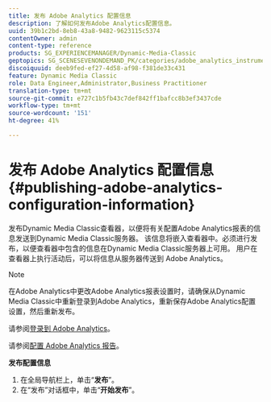 ```yaml
---
title: 发布 Adobe Analytics 配置信息
description: 了解如何发布Adobe Analytics配置信息。
uuid: 39b1c2bd-8eb8-43a8-9482-9623115c5374
contentOwner: admin
content-type: reference
products: SG_EXPERIENCEMANAGER/Dynamic-Media-Classic
geptopics: SG_SCENESEVENONDEMAND_PK/categories/adobe_analytics_instrumentation_kit
discoiquuid: deeb9fed-ef27-4d58-af98-f381de33c431
feature: Dynamic Media Classic
role: Data Engineer,Administrator,Business Practitioner
translation-type: tm+mt
source-git-commit: e727c1b5fb43c7def842ff1bafcc8b3ef3437cde
workflow-type: tm+mt
source-wordcount: '151'
ht-degree: 41%

---
```



# 发布 Adobe Analytics 配置信息{#publishing-adobe-analytics-configuration-information}

发布Dynamic Media Classic查看器，以便将有关配置Adobe Analytics报表的信息发送到Dynamic Media Classic服务器。 该信息将嵌入查看器中。必须进行发布，以便查看器中包含的信息在Dynamic Media Classic服务器上可用。 用户在查看器上执行活动后，可以将信息从服务器传送到 Adobe Analytics。

>[!NOTE]
>
>在Adobe Analytics中更改Adobe Analytics报表设置时，请确保从Dynamic Media Classic中重新登录到Adobe Analytics，重新保存Adobe Analytics配置设置，然后重新发布。

请参阅[登录到 Adobe Analytics](log-analytics.md#log_in_to_adobe_analytics)。

请参阅[配置 Adobe Analytics 报告](configuring-analytics-reports.md#configuring_adobe_analytics_reports)。

**发布配置信息**

1. 在全局导航栏上，单击“**发布**”。
1. 在“发布”对话框中，单击“**开始发布**”。

